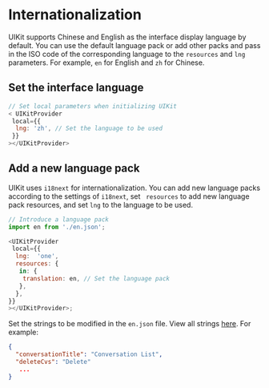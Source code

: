 # Internationalization

UIKit supports Chinese and English as the interface display language by default.  You can use the default language pack or add other packs and pass in the ISO code of the corresponding language to the `resources` and `lng` parameters. For example, `en` for English and `zh` for Chinese.

## Set the interface language

```javascript
// Set local parameters when initializing UIKit
< UIKitProvider
 local={{
  lng: 'zh', // Set the language to be used
 }}
></UIKitProvider>
```

## Add a new language pack

UIKit uses `i18next` for internationalization. You can add new language packs according to the settings of `i18next`, set ` resources` to add new language pack resources, and set `lng` to the language to be used.

```javascript
// Introduce a language pack
import en from './en.json';

<UIKitProvider
 local={{
  lng:  'one',
  resources: {
   in: {
    translation: en, // Set the language pack
   },
  },
}}
></UIKitProvider>;
```

Set the strings to be modified in the `en.json` file. View all strings [here](https://github.com/easemob/Easemob-UIKit-web/tree/dev/local). For example:

```json
{
  "conversationTitle": "Conversation List", 
  "deleteCvs": "Delete"
   ...
}
```